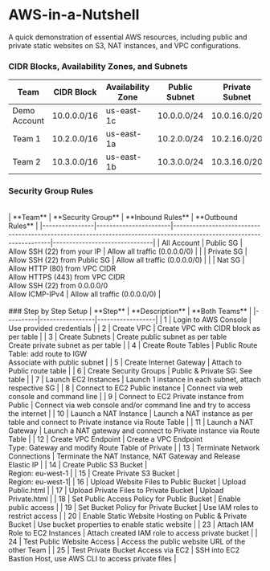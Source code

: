 # AWS-in-a-Nutshell
A quick demonstration of essential AWS resources, including public and private static websites on S3, NAT instances, and VPC configurations.

### CIDR Blocks, Availability Zones, and Subnets

| **Team**       | **CIDR Block**  | **Availability Zone** | **Public Subnet**     | **Private Subnet**    |
|----------------|-----------------|-----------------------|-----------------------|-----------------------|
| Demo Account   | 10.0.0.0/16     | us-east-1c            | 10.0.0.0/24           | 10.0.16.0/20          |
| Team 1         | 10.2.0.0/16     | us-east-1a            | 10.2.0.0/24           | 10.2.16.0/20          |
| Team 2         | 10.3.0.0/16     | us-east-1b            | 10.3.0.0/24           | 10.3.16.0/20          |

### Security Group Rules
<br>
| **Team**       | **Security Group**    | **Inbound Rules**                                                                                                    | **Outbound Rules**            |
|----------------|-----------------------|----------------------------------------------------------------------------------------------------------------------|-------------------------------|
| All Account    | Public SG             | Allow SSH (22) from your IP                                                                                          | Allow all traffic (0.0.0.0/0) |
|                | Private SG            | Allow SSH (22) from Public SG                                                                                        | Allow all traffic (0.0.0.0/0) |
|                | Nat SG                | Allow HTTP (80) from VPC CIDR<br>Allow HTTPS (443) from VPC CIDR<br>Allow SSH (22) from 0.0.0.0/0<br>Allow ICMP-IPv4 | Allow all traffic (0.0.0.0/0) |

<br>
<br>
### Step by Step Setup
| **Step** | **Description** |  **Both Teams**  | 
|----------|-----------------|------------------|
| 1        | Login to AWS Console | Use provided credentials | 
| 2        | Create VPC | Create VPC with CIDR block as per table |
| 3        | Create Subnets | Create public subnet as per table<br>Create private subnet as per table |
| 4        | Create Route Tables | Public Route Table: add route to IGW<br>Associate with public subnet |
| 5        | Create Internet Gateway | Attach to Public route table |
| 6        | Create Security Groups | Public & Private SG: See table |
| 7        | Launch EC2 Instances | Launch 1 instance in each subnet, attach respective SG |
| 8        | Connect to EC2 Public instance | Connect via web console and command line |
| 9        | Connect to EC2 Private instance from Public | Connect via web console and/or command line and try to access the internet |
| 10       | Launch a NAT Instance | Launch a NAT instance as per table and connect to Private instance via Route Table |
| 11       | Launch a NAT Gateway  | Launch a NAT gateway and connect to Private instance via Route Table |
| 12       | Create VPC Endpoint  | Create a VPC Endpoint<br>Type: Gateway and modify Route Table of Private |
| 13       | Terminate Network Connections  | Terminate the NAT Instance, NAT Gateway and Release Elastic IP |
| 14       | Create Public S3 Bucket | <br>Region: eu-west-1 |
| 15       | Create Private S3 Bucket | <br>Region: eu-west-1|
| 16       | Upload Website Files to Public Bucket | Upload Public.html |
| 17       | Upload Private Files to Private Bucket | Upload Private.html |
| 18       | Set Public Access Policy for Public Bucket | Enable public access |
| 19       | Set Bucket Policy for Private Bucket | Use IAM roles to restrict access |
| 20       | Enable Static Website Hosting on Public & Private Bucket | Use bucket properties to enable static website |
| 23       | Attach IAM Role to EC2 Instances | Attach created IAM role to access private bucket |
| 24       | Test Public Website Access | Access the public website URL of the other Team |
| 25       | Test Private Bucket Access via EC2 | SSH into EC2 Bastion Host, use AWS CLI to access private files |


